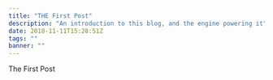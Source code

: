 ```yaml
---
title: "THE First Post"
description: "An introduction to this blog, and the engine powering it"
date: 2018-11-11T15:28:51Z
tags: ""
banner: ""
---
```


The First Post

